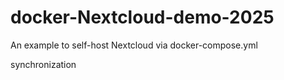 # docker-Nextcloud-demo-2025
An example to self-host Nextcloud via docker-compose.yml


synchronization